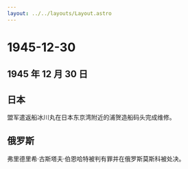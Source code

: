 ```yaml
---
layout: ../../layouts/Layout.astro
---
```


# 1945-12-30

## 1945 年 12 月 30 日

## 日本

盟军遣返船冰川丸在日本东京湾附近的浦贺造船码头完成维修。

## 俄罗斯

弗里德里希·古斯塔夫·伯恩哈特被判有罪并在俄罗斯莫斯科被处决。